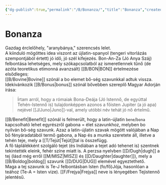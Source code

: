 ```yaml
---
{"dg-publish":true,"permalink":"/B/Bonanza/","title":"Bonanza","created":"2023-11-21T02:13","updated":"2024-02-10T03:37"}
---
```



# Bonanza

Gazdag érclelőhely, "aranybánya," szerencsés lelet.  
A kiinduló mögöttes idea viszont az újlatin-spanyol (tengeri vitorlázás szempontjából értett) jó idő, jó szél kifejezés. Bon-An-Za (Jó Anya Száj) felbontása lehetséges, mely szókapcsolatból az ismeretlennek tűnő (de azóta teoretikus etimonná avanzsált) [[B/BON\|BON]] értelmezése elsődleges:  
[[B/Bovine\|Bovine]] szónál a bo elemet bő-ség szavunkkal adtuk vissza. Idekívánkozik [[B/Bonus\|bonus]] szónál bővebben szereplő Magyar Adorján írása:  
> Írtam arról, hogy a rómaiak Bona-Deája (Jó Istennő, de egyúttal Tehén-Istennő is) tulajdonképpen azonos a főisten Jupiter (a jó apa) nejével [[J/Juno\|Juno]]-val, amely utóbbi név tehát jó nő értelmű.  

[[B/Benefit\|Benefit]] szónál is felmerült, hogy a latin-újlatin `bene`/`bona` kapcsolható lehet egyrészről gabona = élet szavunkhoz, melyben bo nyilván bő-ség szavunk. Azaz a latin-újlatin szavak mögött valójában a Nap bő fényáradatából termő gabona, a Nap és a munka szeretete áll, illetve a tehén teje, mely a [[T/Tejút\|Tejút]]tal is összefügg.  
A fő táplálékként szolgáló tejet (és Indiában a tejet adó tehenet is) szentnek tekintették eleink, fehér színe miatt is. A perzsa nyelvben [[D/Dugh\|dugh]] a tej (lásd még erről [[M/MISZ\|MISZ]] és [[D/Daughter\|daughter]]), mely a [[B/Boldog\|boldog]] szavunk [[D/DUG\|DUG]] elemével egyeztethető.  
Maga a tej szavunk is Te-J felbontásban Isten (fo/fő)Jója, hasonlóan a teához (Te-A = Isten vize). [[F/Frejya\|Frejya]] neve is lényegében Tejistennő jelentésű.  